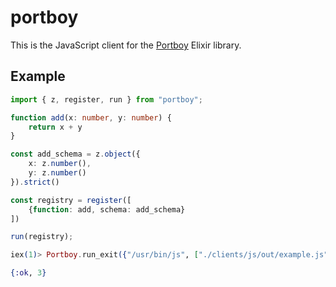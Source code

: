 # portboy

This is the JavaScript client for the [Portboy](https://hex.pm/packages/portboy) Elixir library.

## Example

```ts
import { z, register, run } from "portboy";

function add(x: number, y: number) {
    return x + y
}

const add_schema = z.object({
    x: z.number(),
    y: z.number()
}).strict()

const registry = register([
    {function: add, schema: add_schema}
])

run(registry);
```
```elixir
iex(1)> Portboy.run_exit({"/usr/bin/js", ["./clients/js/out/example.js"]}, "add", %{x: 1, y: 2})

{:ok, 3}
```
